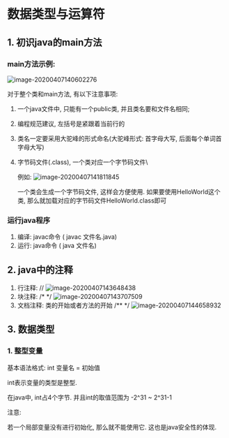 # 数据类型与运算符

## 1. 初识java的main方法

### main方法示例:

![image-20200407140602276](C:\Users\Huyue\AppData\Roaming\Typora\typora-user-images\image-20200407140602276.png)

对于整个类和main方法, 有以下注意事项:

1. 一个java文件中, 只能有一个public类, 并且类名要和文件名相同;

2. 编程规范建议, 左括号是紧跟着当前行的

3. 类名一定要采用大驼峰的形式命名(大驼峰形式: 首字母大写, 后面每个单词首字母大写)

4. 字节码文件(.class), 一个类对应一个字节码文件\

   例如: ![image-20200407141811845](C:\Users\Huyue\AppData\Roaming\Typora\typora-user-images\image-20200407141811845.png)

   一个类会生成一个字节码文件, 这样会方便使用. 如果要使用HelloWorld这个类, 那么就加载对应的字节码文件HelloWorld.class即可 

### 运行java程序

1. 编译: javac命令  ( javac   文件名.java)
2. 运行:  java命令  ( java  文件名)

## 2. java中的注释

1. 行注释:  //       ![image-20200407143648438](C:\Users\Huyue\AppData\Roaming\Typora\typora-user-images\image-20200407143648438.png)
2. 块注释:  /*   */    ![image-20200407143707509](C:\Users\Huyue\AppData\Roaming\Typora\typora-user-images\image-20200407143707509.png)
3. 文档注释: 类的开始或者方法的开始     /**     */     ![image-20200407144658932](C:\Users\Huyue\AppData\Roaming\Typora\typora-user-images\image-20200407144658932.png)

## 3. 数据类型

### 1. 整型变量

基本语法格式:  int  变量名 = 初始值

int表示变量的类型是整型. 

在java中, int占4个字节. 并且int的取值范围为 -2^31  ~  2^31-1

注意: 

若一个局部变量没有进行初始化, 那么就不能使用它.  这也是java安全性的体现.



